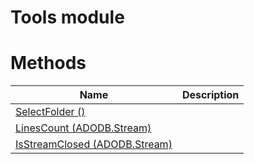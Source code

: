 # Tools module

# Methods

|Name|Description|
|-|-|
|[SelectFolder ()](./SelectFolder.md)||
|[LinesCount (ADODB.Stream)](./LinesCount.md)||
|[IsStreamClosed (ADODB.Stream)](./IsStreamClosed.md)||
